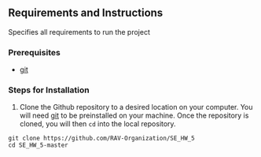 ## Requirements and Instructions

Specifies all requirements to run the project

### Prerequisites

- [git](https://git-scm.com/)

### Steps for Installation

1. Clone the Github repository to a desired location on your computer. You will need [git](https://git-scm.com/) to be preinstalled on your machine. Once the repository is cloned, you will then `cd` into the local repository.

```
git clone https://github.com/RAV-Organization/SE_HW_5
cd SE_HW_5-master
```
